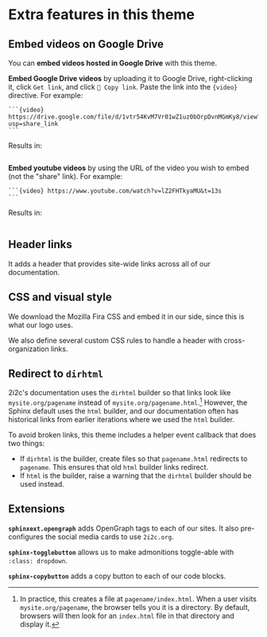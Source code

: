 # Extra features in this theme

## Embed videos on Google Drive

You can **embed videos hosted in Google Drive** with this theme.

**Embed Google Drive videos** by uploading it to Google Drive, right-clicking it, click `Get link`, and click `🔗 Copy link`.
Paste the link into the `{video}` directive.
For example:

````
```{video} https://drive.google.com/file/d/1vtr54KvM7Vr01wZ1uz0bOrpDvnMGmKy8/view?usp=share_link
```
````

Results in:

```{video} https://drive.google.com/file/d/1vtr54KvM7Vr01wZ1uz0bOrpDvnMGmKy8/view?usp=share_link
```

**Embed youtube videos** by using the URL of the video you wish to embed (not the "share" link).
For example:

````
```{video} https://www.youtube.com/watch?v=lZ2FHTkyaMU&t=13s
```
````

Results in:

```{video} https://www.youtube.com/watch?v=lZ2FHTkyaMU&t=13s
```

## Header links

It adds a header that provides site-wide links across all of our documentation.

## CSS and visual style

We download the Mozilla Fira CSS and embed it in our side, since this is what our logo uses.

We also define several custom CSS rules to handle a header with cross-organization links.

## Redirect to `dirhtml`

2i2c's documentation uses the `dirhtml` builder so that links look like `mysite.org/pagename` instead of `mysite.org/pagename.html`.[^1]
However, the Sphinx default uses the `html` builder, and our documentation often has historical links from earlier iterations where we used the `html` builder.

[^1]: In practice, this creates a file at `pagename/index.html`.
      When a user visits `mysite.org/pagename`, the browser tells you it is a directory.
      By default, browsers will then look for an `index.html` file in that directory and display it.

To avoid broken links, this theme includes a helper event callback that does two things:

- If `dirhtml` is the builder, create files so that `pagename.html` redirects to `pagename`.
  This ensures that old `html` builder links redirect.
- If `html` is the builder, raise a warning that the `dirhtml` builder should be used instead.

## Extensions

**`sphinxext.opengraph`** adds OpenGraph tags to each of our sites.
It also pre-configures the social media cards to use `2i2c.org`.

**`sphinx-togglebutton`** allows us to make admonitions toggle-able with `:class: dropdown`.

**`sphinx-copybutton`** adds a copy button to each of our code blocks.
